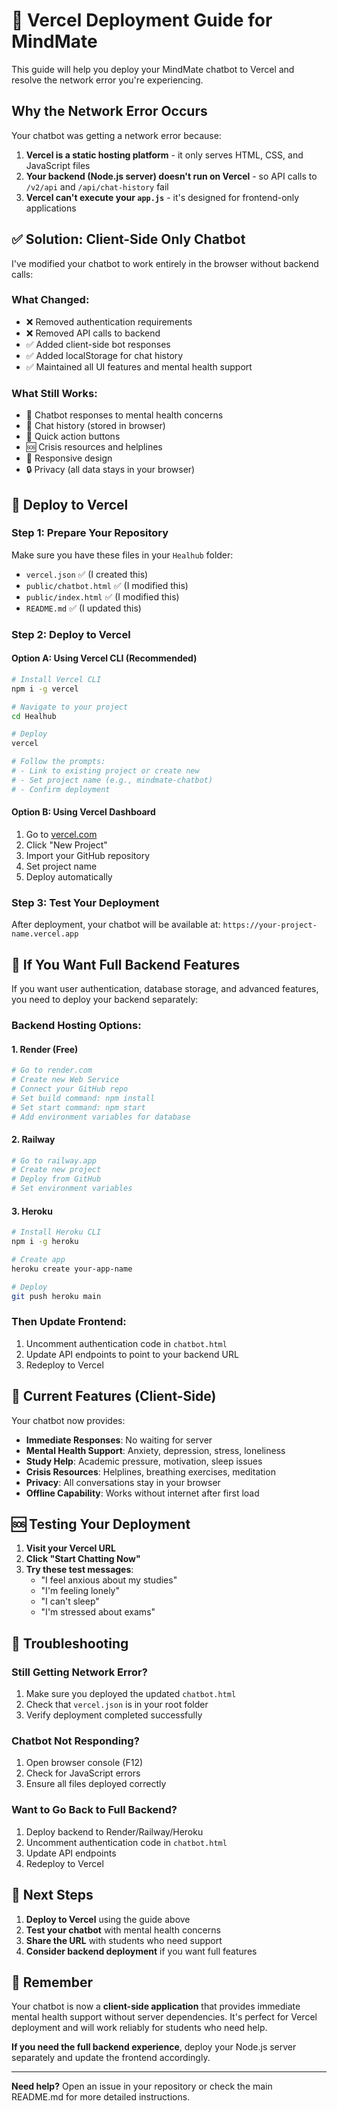 # 🚀 Vercel Deployment Guide for MindMate

This guide will help you deploy your MindMate chatbot to Vercel and resolve the network error you're experiencing.

## Why the Network Error Occurs

Your chatbot was getting a network error because:
1. **Vercel is a static hosting platform** - it only serves HTML, CSS, and JavaScript files
2. **Your backend (Node.js server) doesn't run on Vercel** - so API calls to `/v2/api` and `/api/chat-history` fail
3. **Vercel can't execute your `app.js`** - it's designed for frontend-only applications

## ✅ Solution: Client-Side Only Chatbot

I've modified your chatbot to work entirely in the browser without backend calls:

### What Changed:
- ❌ Removed authentication requirements
- ❌ Removed API calls to backend
- ✅ Added client-side bot responses
- ✅ Added localStorage for chat history
- ✅ Maintained all UI features and mental health support

### What Still Works:
- 🤖 Chatbot responses to mental health concerns
- 💬 Chat history (stored in browser)
- 🎯 Quick action buttons
- 🆘 Crisis resources and helplines
- 📱 Responsive design
- 🔒 Privacy (all data stays in your browser)

## 🚀 Deploy to Vercel

### Step 1: Prepare Your Repository
Make sure you have these files in your `Healhub` folder:
- `vercel.json` ✅ (I created this)
- `public/chatbot.html` ✅ (I modified this)
- `public/index.html` ✅ (I modified this)
- `README.md` ✅ (I updated this)

### Step 2: Deploy to Vercel

#### Option A: Using Vercel CLI (Recommended)
```bash
# Install Vercel CLI
npm i -g vercel

# Navigate to your project
cd Healhub

# Deploy
vercel

# Follow the prompts:
# - Link to existing project or create new
# - Set project name (e.g., mindmate-chatbot)
# - Confirm deployment
```

#### Option B: Using Vercel Dashboard
1. Go to [vercel.com](https://vercel.com)
2. Click "New Project"
3. Import your GitHub repository
4. Set project name
5. Deploy automatically

### Step 3: Test Your Deployment
After deployment, your chatbot will be available at:
`https://your-project-name.vercel.app`

## 🔧 If You Want Full Backend Features

If you want user authentication, database storage, and advanced features, you need to deploy your backend separately:

### Backend Hosting Options:

#### 1. Render (Free)
```bash
# Go to render.com
# Create new Web Service
# Connect your GitHub repo
# Set build command: npm install
# Set start command: npm start
# Add environment variables for database
```

#### 2. Railway
```bash
# Go to railway.app
# Create new project
# Deploy from GitHub
# Set environment variables
```

#### 3. Heroku
```bash
# Install Heroku CLI
npm i -g heroku

# Create app
heroku create your-app-name

# Deploy
git push heroku main
```

### Then Update Frontend:
1. Uncomment authentication code in `chatbot.html`
2. Update API endpoints to point to your backend URL
3. Redeploy to Vercel

## 📱 Current Features (Client-Side)

Your chatbot now provides:
- **Immediate Responses**: No waiting for server
- **Mental Health Support**: Anxiety, depression, stress, loneliness
- **Study Help**: Academic pressure, motivation, sleep issues
- **Crisis Resources**: Helplines, breathing exercises, meditation
- **Privacy**: All conversations stay in your browser
- **Offline Capability**: Works without internet after first load

## 🆘 Testing Your Deployment

1. **Visit your Vercel URL**
2. **Click "Start Chatting Now"**
3. **Try these test messages**:
   - "I feel anxious about my studies"
   - "I'm feeling lonely"
   - "I can't sleep"
   - "I'm stressed about exams"

## 🚨 Troubleshooting

### Still Getting Network Error?
1. Make sure you deployed the updated `chatbot.html`
2. Check that `vercel.json` is in your root folder
3. Verify deployment completed successfully

### Chatbot Not Responding?
1. Open browser console (F12)
2. Check for JavaScript errors
3. Ensure all files deployed correctly

### Want to Go Back to Full Backend?
1. Deploy backend to Render/Railway/Heroku
2. Uncomment authentication code in `chatbot.html`
3. Update API endpoints
4. Redeploy to Vercel

## 🎯 Next Steps

1. **Deploy to Vercel** using the guide above
2. **Test your chatbot** with mental health concerns
3. **Share the URL** with students who need support
4. **Consider backend deployment** if you want full features

## 💙 Remember

Your chatbot is now a **client-side application** that provides immediate mental health support without server dependencies. It's perfect for Vercel deployment and will work reliably for students who need help.

**If you need the full backend experience**, deploy your Node.js server separately and update the frontend accordingly.

---

**Need help?** Open an issue in your repository or check the main README.md for more detailed instructions.
